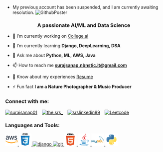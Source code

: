 - My previous account has been suspended, and I am currently awaiting resolution.
![GithubPoster](https://github.com/user-attachments/assets/e10a0b85-8c39-4ee1-a52f-38e17b25df8b)

<h3 align="center">A passionate AI/ML and Data Science</h3>


- 🔭 I’m currently working on [College.ai](https://github.com/SurajSanap01/College.ai)

- 🌱 I’m currently learning **Django, DeepLearning, DSA**

- 💬 Ask me about **Python, ML, AWS, Java**

- 📫 How to reach me **surajsanap.nbnstic.it@gmail.com**

- 📄 Know about my experiences [Resume](https://drive.google.com/file/d/1yRK5howE9A9gEqloObmmW4nXD563wztX/view?usp=drive_link)

- ⚡ Fun fact **I am a Nature Photographer & Music Producer**

<h3 align="left">Connect with me:</h3>
<p align="left" style="display: flex; gap: 15px;">
  <a href="https://linkedin.com/in/surajsanap01" target="_blank">
    <img src="https://raw.githubusercontent.com/rahuldkjain/github-profile-readme-generator/master/src/images/icons/Social/linked-in-alt.svg" alt="surajsanap01" height="30" width="40" />
  </a>
  
  <a href="https://instagram.com/the.srs_" target="_blank">
    <img src="https://raw.githubusercontent.com/rahuldkjain/github-profile-readme-generator/master/src/images/icons/Social/instagram.svg" alt="the.srs_" height="30" width="40" />
  </a>
  
  <a href="https://www.hackerrank.com/srslinkedin89" target="_blank">
    <img src="https://raw.githubusercontent.com/rahuldkjain/github-profile-readme-generator/master/src/images/icons/Social/hackerrank.svg" alt="srslinkedin89" height="30" width="40" />
  </a>

  <a href="https://leetcode.com/u/SurajSanap/" target="_blank">
        <img src="https://github.com/SurajSanap/SurajSanap/blob/main/LeetCode_logo_white_no_text.svg.png" alt="Leetcode" height="30" width="40" />
  </a>
  
</p>


<h3 align="left">Languages and Tools:</h3>
<p align="left">
  <a href="https://aws.amazon.com" target="_blank" rel="noreferrer"> 
    <img src="https://raw.githubusercontent.com/devicons/devicon/master/icons/amazonwebservices/amazonwebservices-original-wordmark.svg" alt="aws" width="40" height="40"/>
  </a> 
  <a href="https://www.w3schools.com/css/" target="_blank" rel="noreferrer"> 
    <img src="https://raw.githubusercontent.com/devicons/devicon/master/icons/css3/css3-original-wordmark.svg" alt="css3" width="40" height="40"/>
  </a> 
  <a href="https://www.djangoproject.com/" target="_blank" rel="noreferrer"> 
    <img src="https://cdn.worldvectorlogo.com/logos/django.svg" alt="django" width="40" height="40"/>
  </a> 
  <a href="https://git-scm.com/" target="_blank" rel="noreferrer"> 
    <img src="https://www.vectorlogo.zone/logos/git-scm/git-scm-icon.svg" alt="git" width="40" height="40"/>
  </a> 
  <a href="https://www.w3.org/html/" target="_blank" rel="noreferrer"> 
    <img src="https://raw.githubusercontent.com/devicons/devicon/master/icons/html5/html5-original-wordmark.svg" alt="html5" width="40" height="40"/>
  </a> 
  <a href="https://www.java.com" target="_blank" rel="noreferrer"> 
    <img src="https://raw.githubusercontent.com/devicons/devicon/master/icons/java/java-original.svg" alt="java" width="40" height="40"/>
  </a> 
  <a href="https://www.mysql.com/" target="_blank" rel="noreferrer"> 
    <img src="https://raw.githubusercontent.com/devicons/devicon/master/icons/mysql/mysql-original-wordmark.svg" alt="mysql" width="40" height="40"/>
  </a> 
  <a href="https://www.python.org" target="_blank" rel="noreferrer"> 
    <img src="https://raw.githubusercontent.com/devicons/devicon/master/icons/python/python-original.svg" alt="python" width="40" height="40"/>
  </a> 
</p>


